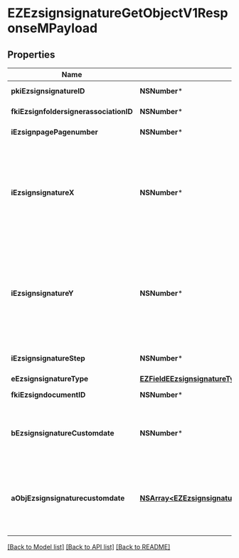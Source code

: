 # EZEzsignsignatureGetObjectV1ResponseMPayload

## Properties
Name | Type | Description | Notes
------------ | ------------- | ------------- | -------------
**pkiEzsignsignatureID** | **NSNumber*** | The unique ID of the Ezsignsignature | 
**fkiEzsignfoldersignerassociationID** | **NSNumber*** | The unique ID of the Ezsignfoldersignerassociation | 
**iEzsignpagePagenumber** | **NSNumber*** | The page number in the Ezsigndocument | 
**iEzsignsignatureX** | **NSNumber*** | The X coordinate (Horizontal) where to put the Ezsignsignature on the page.  Coordinate is calculated at 100dpi (dot per inch). So for example, if you want to put the Ezsignsignature 2 inches from the left border of the page, you would use \&quot;200\&quot; for the X coordinate. | 
**iEzsignsignatureY** | **NSNumber*** | The Y coordinate (Vertical) where to put the signature block on the page.  Coordinate is calculated at 100dpi (dot per inch). So for example, if you want to put the signature block 3 inches from the top border of the page, you would use \&quot;300\&quot; for the Y coordinate. | 
**iEzsignsignatureStep** | **NSNumber*** | The step when the Ezsignsigner will be invited to sign | 
**eEzsignsignatureType** | [**EZFieldEEzsignsignatureType***](EZFieldEEzsignsignatureType.md) |  | 
**fkiEzsigndocumentID** | **NSNumber*** | The unique ID of the Ezsigndocument | 
**bEzsignsignatureCustomdate** | **NSNumber*** | Whether the Ezsignsignature has a custom date format or not. (Only possible when eEzsignsignatureType is \&quot;Name\&quot; or \&quot;Handwritten\&quot;) | [optional] 
**aObjEzsignsignaturecustomdate** | [**NSArray&lt;EZEzsignsignaturecustomdateResponseCompound&gt;***](EZEzsignsignaturecustomdateResponseCompound.md) | An array of custom date blocks that will be filled at the time of signature.  Can only be used if bEzsignsignatureCustomdate is true.  Use an empty array if you don&#39;t want to have a date at all. | [optional] 

[[Back to Model list]](../README.md#documentation-for-models) [[Back to API list]](../README.md#documentation-for-api-endpoints) [[Back to README]](../README.md)


